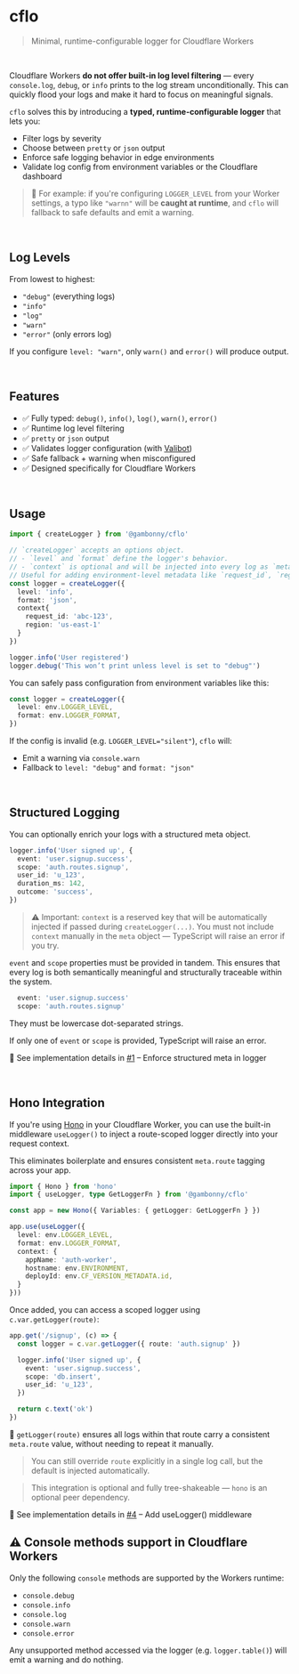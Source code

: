 # cflo

> Minimal, runtime-configurable logger for Cloudflare Workers

<br />

Cloudflare Workers **do not offer built-in log level filtering** — every `console.log`, `debug`, or `info` prints to the log stream unconditionally. This can quickly flood your logs and make it hard to focus on meaningful signals.

`cflo` solves this by introducing a **typed, runtime-configurable logger** that lets you:

- Filter logs by severity
- Choose between `pretty` or `json` output
- Enforce safe logging behavior in edge environments
- Validate log config from environment variables or the Cloudflare dashboard

> 🧠 For example: if you're configuring `LOGGER_LEVEL` from your Worker settings, a typo like `"warnn"` will be **caught at runtime**, and `cflo` will fallback to safe defaults and emit a warning.

<br />

## Log Levels

From lowest to highest:

- `"debug"` (everything logs)
- `"info"`
- `"log"`
- `"warn"`
- `"error"` (only errors log)

If you configure `level: "warn"`, only `warn()` and `error()` will produce output.

<br />

## Features

- ✅ Fully typed: `debug()`, `info()`, `log()`, `warn()`, `error()`
- ✅ Runtime log level filtering
- ✅ `pretty` or `json` output
- ✅ Validates logger configuration (with [Valibot](https://valibot.dev))
- ✅ Safe fallback + warning when misconfigured
- ✅ Designed specifically for Cloudflare Workers

<br />

## Usage

```ts
import { createLogger } from '@gambonny/cflo'

// `createLogger` accepts an options object.
// - `level` and `format` define the logger's behavior.
// - `context` is optional and will be injected into every log as `meta.context`.
// Useful for adding environment-level metadata like `request_id`, `region`, or `deployment_id`.
const logger = createLogger({
  level: 'info',
  format: 'json',
  context{
    request_id: 'abc-123',
    region: 'us-east-1'
  }
})

logger.info('User registered')
logger.debug('This won’t print unless level is set to "debug"')
```

You can safely pass configuration from environment variables like this:

```ts
const logger = createLogger({
  level: env.LOGGER_LEVEL,
  format: env.LOGGER_FORMAT,
})
```

If the config is invalid (e.g. `LOGGER_LEVEL="silent"`), `cflo` will:
- Emit a warning via `console.warn`
- Fallback to `level: "debug"` and `format: "json"`

<br />

## Structured Logging

You can optionally enrich your logs with a structured meta object.

```ts
logger.info('User signed up', {
  event: 'user.signup.success',
  scope: 'auth.routes.signup',
  user_id: 'u_123',
  duration_ms: 142,
  outcome: 'success',
})
```

> ⚠️ Important: `context` is a reserved key that will be automatically injected if passed during `createLogger(...)`.
> You must not include `context` manually in the `meta` object — TypeScript will raise an error if you try.

`event` and `scope` properties must be provided in tandem. This ensures that every log is both semantically meaningful and structurally traceable within the system.

```ts
  event: 'user.signup.success'
  scope: 'auth.routes.signup'
```

They must be lowercase dot-separated strings.

If only one of `event` or `scope` is provided, TypeScript will raise an error.

🔗 See implementation details in [#1](https://github.com/gambonny/cflo/pull/1) – Enforce structured meta in logger

<br />

## Hono Integration

If you're using [Hono](https://hono.dev/) in your Cloudflare Worker, you can use the built-in middleware `useLogger()` to inject a route-scoped logger directly into your request context.

This eliminates boilerplate and ensures consistent `meta.route` tagging across your app.

```ts
import { Hono } from 'hono'
import { useLogger, type GetLoggerFn } from '@gambonny/cflo'

const app = new Hono({ Variables: { getLogger: GetLoggerFn } })

app.use(useLogger({
  level: env.LOGGER_LEVEL,
  format: env.LOGGER_FORMAT,
  context: {
    appName: 'auth-worker',
    hostname: env.ENVIRONMENT,
    deployId: env.CF_VERSION_METADATA.id,
  }
}))
```

Once added, you can access a scoped logger using `c.var.getLogger(route)`:

```ts
app.get('/signup', (c) => {
  const logger = c.var.getLogger({ route: 'auth.signup' })

  logger.info('User signed up', {
    event: 'user.signup.success',
    scope: 'db.insert',
    user_id: 'u_123',
  })

  return c.text('ok')
})
```

🧠 `getLogger(route)` ensures all logs within that route carry a consistent `meta.route` value, without needing to repeat it manually.

> You can still override `route` explicitly in a single log call, but the default is injected automatically.

> This integration is optional and fully tree-shakeable — `hono` is an optional peer dependency.

🔗 See implementation details in [#4](https://github.com/gambonny/cflo/pull/4) – Add useLogger() middleware
<br />

## ⚠️ Console methods support in Cloudflare Workers

Only the following `console` methods are supported by the Workers runtime:

- `console.debug`
- `console.info`
- `console.log`
- `console.warn`
- `console.error`

Any unsupported method accessed via the logger (e.g. `logger.table()`) will emit a warning and do nothing.
